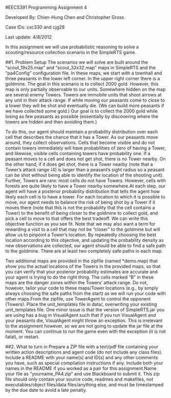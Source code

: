 #EECS391 Programming Assignment 4

Developed By: Chien-Hung Chen and Christopher Gross

Case IDs: cxc330 and cjg28

Last update: 4/8/2012

In this assignment we will use probabilistic reasoning to solve a scouting/resource collection scenario in the SimpleRTS game.

##1. Problem Setup
The scenarios we will solve are built around the “scout_19x25.map”  and “scout_32x32.map” maps in SimpleRTS and the “pa4Config” configuration file. In these maps, we start with a townhall and three peasants in the lower left corner. In the upper right corner there is a goldmine. The goal in this scenario is to collect 2000 gold. However, this map is only partially observable to our units. Somewhere hidden on the map are several enemy Towers. Towers are immobile units that shoot arrows at any unit in 
their  attack range.  If while moving our peasants come to close to a tower they will be shot and eventually die. (We can build more peasants if we have collected some gold.) Our goal is to collect the 2000 gold while losing as few peasants as possible (essentially by discovering where the towers are hidden and then avoiding them.)

To do this, our agent should maintain a probability distribution over each cell that describes the chance that it has a Tower. As our peasants move around, they collect observations. Cells that become visible and do not contain towers immediately will have probabilities of zero of having a Tower, and likewise, visible cells containing towers have probability one. If a peasant moves to a cell and does not get shot, there is no Tower nearby. On the other hand, if it does get shot, there is a Tower nearby (note that a Tower’s attack range (4) is larger than a peasant’s sight radius so a peasant can be shot without being able to identify the location of the shooting unit). Further, Towers are rare: most cells do not have Towers. However, cells with forests are quite likely to have a Tower nearby somewhere.At each step, our agent will have a posterior probability distribution that tells the agent how likely each cell is to have a tower. For each location to which it is possible to move, our agent needs to balance the risk of being shot by a Tower if it moves there (note that this is not the probability that the cell contains a Tower)  to the benefit of being closer to the goldmine to collect gold, and pick a cell to move to that offers the best tradeoff. We can write this objective function as you see fit. Note that we may also want a term for rewarding a visit to a cell that may not  be  “closer” to the goldmine but will allow us to pinpoint a Tower’s location. By repeatedly choosing the best location according to this objective, and updating the probability density as new observations are collected, our agent should be able to find a safe path to the goldmine. There are at least two completely safe paths in each map.

Two additional maps are provided in the zipfile (named *demo.map) that show you the actual locations of the Towers in the provided maps, so that you can verify that your posterior probability estimates are accurate and your agent is trying to do the right thing. The cells marked “B” in these maps are the danger zones within the Towers’ attack range. Do not, however, tailor your code to these maps/Tower locations (e.g., by simply always choosing the safe paths from the start) as we will run your code with other maps.From the zipfile, use TowerAgent to control the opponent (Towers). Place the unit_templates file in data/, overwriting your existing unit_templates file. One minor issue is that the version of SimpleRTS.jar you are using has a bug in VisualAgent such that if you run VisualAgent and your peasants die, VisualAgent might throw an exception. This is irrelevant to the assignment however, so we are not going to update the jar file at the moment. You can continue to run the game even with the exception (it is not fatal), or restart.

##2. What to turn in
Prepare a ZIP file with a text/pdf file containing your written action descriptions and agent code (do not include any class files). Include a README with your name(s) and ID(s) and any other comments you have, such as special compilation instructions if any. Include both your names in the README if you worked as a pair for this assignment.Name your file as “yourname_PA4.zip” and use Blackboard to submit it.  This zip file should only contain your  source code, readmes and makefiles, not executables/object files/data files/anything else, and  must be timestamped by the due date to avoid a late penalty.